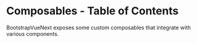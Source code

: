 # Composables - Table of Contents

<div class="lead mb-5">

BootstrapVueNext exposes some custom composables that integrate with various components.

</div>

<TableOfContentsCard v-for="composable in computedComposablesList" :key="composable.name" class="my-3" :name="composable.name" :description="composable.description" :route="composable.route" />

<script setup lang="ts">
import {withBase} from 'vitepress'
import {computed} from 'vue'
import TableOfContentsCard from '../components/TableOfContentsCard.vue'

const routeLocation = (name: string): string => withBase(`/docs/composables/${name}`).trim()

const composablesList: {name: string; description: string}[] = [
  {
    name: 'useBreadcrumb',
    description: 'A global breadcrumb system to pair with the BBreadcrumb component'
  },
  {
    name: 'useColorMode',
    description: 'Implement a color scheme to reactively use light/dark or other color modes. Light and dark themes are included by default, but you can create more by reviewing the usage on the Bootstrap v5 documentation (Color Modes)'
  },
  {
    name: 'useModal',
    description: 'Conveniently hide or show modals programmatically from anywhere in the app',
  },
  {
    name: 'useModalController',
    description: 'Hide modals from anywhere in the app, or close all modals from one source using this utility',
  },
  {
    name: 'useToast',
    description: 'Conveniently orchestrate a push notification system by showing or hiding Toasts with our useToast composable system',
  }
]

const computedComposablesList = computed(() =>
  composablesList
    .map((el) => ({
      name: el.name,
      description: el.description,
      route: routeLocation(el.name),
    }))
    .sort((a, b) => a.name.localeCompare(b.name))
)
</script>
